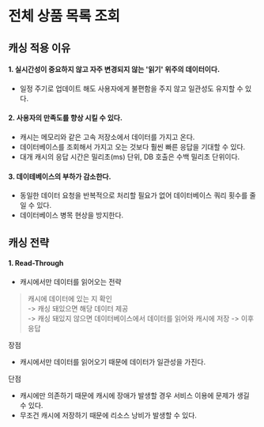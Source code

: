 # 전체 상품 목록 조회 

## 캐싱 적용 이유

#### 1. 실시간성이 중요하지 않고 자주 변경되지 않는 '읽기' 위주의 데이터이다.
  - 일정 주기로 업데이트 해도 사용자에게 불편함을 주지 않고 일관성도 유지할 수 있다.

#### 2. 사용자의 만족도를 향상 시킬 수 있다.
  - 캐시는 메모리와 같은 고속 저장소에서 데이터를 가지고 온다.
  - 데이터베이스를 조회해서 가지고 오는 것보다 훨씬 빠른 응답을 기대할 수 있다.
  - 대개 캐시의 응답 시간은 밀리초(ms) 단위, DB 호출은 수백 밀리초 단위이다.

#### 3. 데이테베이스의 부하가 감소한다.
  -  동일한 데이터 요청을 반복적으로 처리할 필요가 없어 데이터베이스 쿼리 횟수를 줄일 수 있다.
  -  데이터베이스 병목 현상을 방지한다.

## 캐싱 전략

#### 1. Read-Through
  - 캐시에서만 데이터를 읽어오는 전략
> 캐시에 데이터에 있는 지 확인
> <br> -> 캐싱 돼있으면 해당 데이터 제공
> <br> -> 캐싱 돼있지 않으면 데이터베이스에서 데이터를 읽어와 캐시에 저장 -> 이후 응답

장점
  - 캐시에서만 데이터를 읽어오기 때문에 데이터가 일관성을 가진다.
 
단점
  - 캐시에만 의존하기 때문에 캐시에 장애가 발생할 경우 서비스 이용에 문제가 생길 수 있다.
  - 무조건 캐시에 저장하기 때문에 리소스 낭비가 발생할 수 있다.
